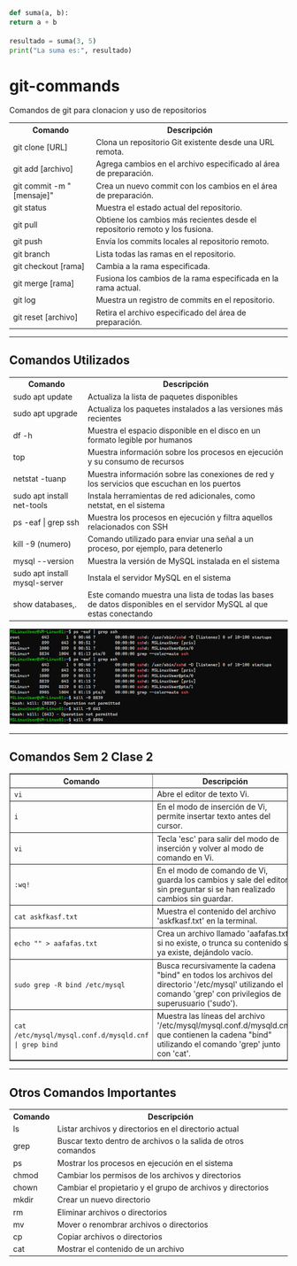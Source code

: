 ```python
def suma(a, b):
return a + b

resultado = suma(3, 5)
print("La suma es:", resultado)
```

# git-commands
Comandos de git para clonacion y uso de repositorios
<table>
  <tr>
    <th>Comando</th>
    <th>Descripción</th>
  </tr>
  <tr>
    <td>git clone [URL]</td>
    <td>Clona un repositorio Git existente desde una URL remota.</td>
  </tr>
  <tr>
    <td>git add [archivo]</td>
    <td>Agrega cambios en el archivo especificado al área de preparación.</td>
  </tr>
  <tr>
    <td>git commit -m "[mensaje]"</td>
    <td>Crea un nuevo commit con los cambios en el área de preparación.</td>
  </tr>
  <tr>
    <td>git status</td>
    <td>Muestra el estado actual del repositorio.</td>
  </tr>
  <tr>
    <td>git pull</td>
    <td>Obtiene los cambios más recientes desde el repositorio remoto y los fusiona.</td>
  </tr>
  <tr>
    <td>git push</td>
    <td>Envía los commits locales al repositorio remoto.</td>
  </tr>
  <tr>
    <td>git branch</td>
    <td>Lista todas las ramas en el repositorio.</td>
  </tr>
  <tr>
    <td>git checkout [rama]</td>
    <td>Cambia a la rama especificada.</td>
  </tr>
  <tr>
    <td>git merge [rama]</td>
    <td>Fusiona los cambios de la rama especificada en la rama actual.</td>
  </tr>
  <tr>
    <td>git log</td>
    <td>Muestra un registro de commits en el repositorio.</td>
  </tr>
  <tr>
    <td>git reset [archivo]</td>
    <td>Retira el archivo especificado del área de preparación.</td>
  </tr>
</table>

<hr>

<h2>Comandos Utilizados</h2>
<table>
  <tr>
    <th>Comando</th>
    <th>Descripción</th>
  </tr>
  <tr>
    <td>sudo apt update</td>
    <td>Actualiza la lista de paquetes disponibles</td>
  </tr>
  <tr>
    <td>sudo apt upgrade</td>
    <td>Actualiza los paquetes instalados a las versiones más recientes</td>
  </tr>
  <tr>
    <td>df -h</td>
    <td>Muestra el espacio disponible en el disco en un formato legible por humanos</td>
  </tr>
  <tr>
    <td>top</td>
    <td>Muestra información sobre los procesos en ejecución y su consumo de recursos</td>
  </tr>
  <tr>
    <td>netstat -tuanp</td>
    <td>Muestra información sobre las conexiones de red y los servicios que escuchan en los puertos</td>
  </tr>
  <tr>
    <td>sudo apt install net-tools</td>
    <td>Instala herramientas de red adicionales, como netstat, en el sistema</td>
  </tr>
  <tr>
    <td>ps -eaf | grep ssh</td>
    <td>Muestra los procesos en ejecución y filtra aquellos relacionados con SSH</td>
  </tr>
  <tr>
    <td>kill -9 (numero)</td>
    <td>Comando utilizado para enviar una señal a un proceso, por ejemplo, para detenerlo</td>
  </tr>
  <tr>
    <td>mysql --version</td>
    <td>Muestra la versión de MySQL instalada en el sistema</td>
  </tr>
  <tr>
    <td>sudo apt install mysql-server</td>
    <td>Instala el servidor MySQL en el sistema</td>
  </tr>
  <tr>
    <td>show databases,.</td>
    <td>Este comando muestra una lista de todas las bases de datos disponibles en el servidor MySQL al que estas conectando</td>
  </tr>

</table>

<img src="image0.png" alt="Descripción de la imagen">

<hr>
<h2>Comandos Sem 2 Clase 2</h2>
<table border="1">
  <tr>
    <th>Comando</th>
    <th>Descripción</th>
  </tr>
  <tr>
    <td><code>vi</code></td>
    <td>Abre el editor de texto Vi.</td>
  </tr>
  <tr>
    <td><code>i</code></td>
    <td>En el modo de inserción de Vi, permite insertar texto antes del cursor.</td>
  </tr>
  <tr>
    <td><code>vi</code></td>
    <td>Tecla 'esc' para salir del modo de inserción y volver al modo de comando en Vi.</td>
  </tr>
  <tr>
    <td><code>:wq!</code></td>
    <td>En el modo de comando de Vi, guarda los cambios y sale del editor sin preguntar si se han realizado cambios sin guardar.</td>
  </tr>
  <tr>
    <td><code>cat askfkasf.txt</code></td>
    <td>Muestra el contenido del archivo 'askfkasf.txt' en la terminal.</td>
  </tr>
  <tr>
    <td><code>echo "" > aafafas.txt</code></td>
    <td>Crea un archivo llamado 'aafafas.txt' si no existe, o trunca su contenido si ya existe, dejándolo vacío.</td>
  </tr>
  <tr>
    <td><code>sudo grep -R bind /etc/mysql</code></td>
    <td>Busca recursivamente la cadena "bind" en todos los archivos del directorio '/etc/mysql' utilizando el comando 'grep' con privilegios de superusuario ('sudo').</td>
  </tr>
  <tr>
    <td><code>cat /etc/mysql/mysql.conf.d/mysqld.cnf | grep bind</code></td>
    <td>Muestra las líneas del archivo '/etc/mysql/mysql.conf.d/mysqld.cnf' que contienen la cadena "bind" utilizando el comando 'grep' junto con 'cat'.</td>
  </tr>
</table>


<hr>
<h2>Otros Comandos Importantes</h2>
<table>
  <tr>
    <th>Comando</th>
    <th>Descripción</th>
  </tr>
  <tr>
    <td>ls</td>
    <td>Listar archivos y directorios en el directorio actual</td>
  </tr>
  <tr>
    <td>grep</td>
    <td>Buscar texto dentro de archivos o la salida de otros comandos</td>
  </tr>
  <tr>
    <td>ps</td>
    <td>Mostrar los procesos en ejecución en el sistema</td>
  </tr>
  <tr>
    <td>chmod</td>
    <td>Cambiar los permisos de los archivos y directorios</td>
  </tr>
  <tr>
    <td>chown</td>
    <td>Cambiar el propietario y el grupo de archivos y directorios</td>
  </tr>
  <tr>
    <td>mkdir</td>
    <td>Crear un nuevo directorio</td>
  </tr>
  <tr>
    <td>rm</td>
    <td>Eliminar archivos o directorios</td>
  </tr>
  <tr>
    <td>mv</td>
    <td>Mover o renombrar archivos o directorios</td>
  </tr>
  <tr>
    <td>cp</td>
    <td>Copiar archivos o directorios</td>
  </tr>
  <tr>
    <td>cat</td>
    <td>Mostrar el contenido de un archivo</td>
  </tr>
</table>
